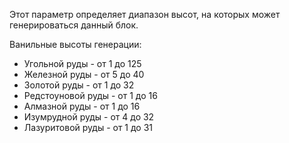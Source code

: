 Этот параметр определяет диапазон высот, на которых может генерироваться данный блок.

Ванильные высоты генерации:
* Угольной руды - от 1 до 125
* Железной руды - от 5 до 40
* Золотой руды - от 1 до 32
* Редстоуновой руды - от 1 до 16
* Алмазной руды - от 1 до 16
* Изумрудной руды - от 4 до 32
* Лазуритовой руды - от 1 до 31
